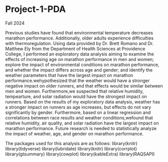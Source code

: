 # Project-1-PDA
Fall 2024

Previous studies have found that environmental temperature decreases marathon performance. Additionally, older adults experience difficulties with thermoregulation. Using data provided by Dr. Brett Romano and Dr. Matthew Ely from the Department of Health Sciences at Providence College, I performed an exploratory data analysis aiming to examine the effects of increasing age on marathon performance in men and women; explore the impact of environmental conditions on marathon performance, and whether the impact differs across age and gender; and identify the weather parameters that have the largest impact on marathon performance.wehypothesized that the weather would have a stronger negative impact on older runners, and that effects would be similar between men and women. Furthermore,we suspected that relative humidity, tempearture, and solar radiation would have the strongest impact on runners. Based on the results of my exploratory data analysis, weather has a stronger impact on runners as age increases, but effects do not vary significantly by gender. Furthermore, based on a linear regression and correlations between race results and weather conditions,wefound that relative humidity, air quality, and solar radiation have the largest impact on marathon performance. Future research is needed to statistically analyze the impact of weather, age, and gender on marathon performance. 

The packages used for this analysis are as follows:
library(knitr)
library(tidyverse)
library(lubridate)
library(knitr)
library(corrplot)
library(gtsummary)
library(cowplot)
library(kableExtra)
library(RAQSAPI)
